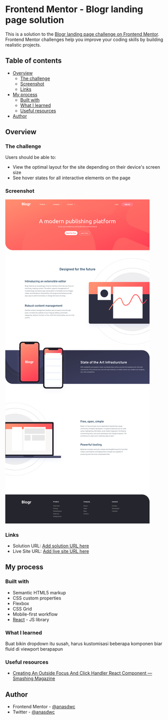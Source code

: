 # Frontend Mentor - Blogr landing page solution

This is a solution to the [Blogr landing page challenge on Frontend Mentor](https://www.frontendmentor.io/challenges/blogr-landing-page-EX2RLAApP). Frontend Mentor challenges help you improve your coding skills by building realistic projects.

## Table of contents

- [Overview](#overview)
  - [The challenge](#the-challenge)
  - [Screenshot](#screenshot)
  - [Links](#links)
- [My process](#my-process)
  - [Built with](#built-with)
  - [What I learned](#what-i-learned)
  - [Useful resources](#useful-resources)
- [Author](#author)

## Overview

### The challenge

Users should be able to:

- View the optimal layout for the site depending on their device's screen size
- See hover states for all interactive elements on the page

### Screenshot

![](./screenshot.png)

### Links

- Solution URL: [Add solution URL here](https://your-solution-url.com)
- Live Site URL: [Add live site URL here](https://your-live-site-url.com)

## My process

### Built with

- Semantic HTML5 markup
- CSS custom properties
- Flexbox
- CSS Grid
- Mobile-first workflow
- [React](https://reactjs.org/) - JS library

### What I learned

Buat bikin dropdown itu susah, harus kustomisasi beberapa komponen biar fluid di viewport berapapun

### Useful resources

- [Creating An Outside Focus And Click Handler React Component — Smashing Magazine](https://www.smashingmagazine.com/2021/03/outside-focus-click-handler-react-component/)

## Author

- Frontend Mentor - [@anasdwc](https://www.frontendmentor.io/profile/anasdwc)
- Twitter - [@anasdwc](https://www.twitter.com/anasdwc)
